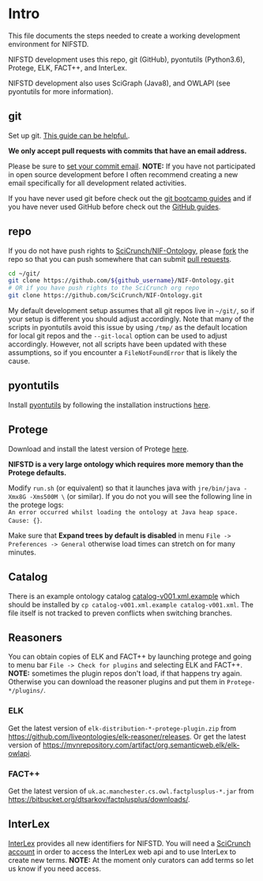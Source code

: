 # Intro
This file documents
the steps needed to create
a working development environment
for NIFSTD.

NIFSTD development uses this repo, git (GitHub), pyontutils (Python3.6), Protege, ELK, FACT++, and InterLex.

NIFSTD development also uses SciGraph (Java8), and OWLAPI (see pyontutils for more information).

## git
Set up git. [This guide can be helpful.](https://help.github.com/articles/set-up-git/).

**We only accept pull requests with commits that have an email address.**  

Please be sure to
[set your commit email](https://help.github.com/articles/setting-your-commit-email-address-in-git/).
**NOTE:** If you have not participated in open source development before I often
recommend creating a new email specifically for all development related activities.

If you have never used git before check out the
[git bootcamp guides](https://help.github.com/categories/bootcamp/)
and if you have never used GitHub before check out the
[GitHub guides](https://guides.github.com/).

## repo
If you do not have push rights to
[SciCrunch/NIF-Ontology](https://github.com/SciCrunch/NIF-Ontology), please
[fork](https://github.com/SciCrunch/NIF-Ontology#fork-destination-box)
the repo so that you can push somewhere that can submit
[pull requests](https://github.com/SciCrunch/NIF-Ontology/pull/new/master).
```bash
cd ~/git/
git clone https://github.com/${github_username}/NIF-Ontology.git
# OR if you have push rights to the SciCrunch org repo
git clone https://github.com/SciCrunch/NIF-Ontology.git
```
My default development setup assumes that all git repos live in `~/git/`, so if your setup
is different you should adjust accordingly. Note that many of the scripts in pyontutils
avoid this issue by using `/tmp/` as the default location for local git repos and the
`--git-local` option can be used to adjust accordingly. However, not all scripts have been
updated with these assumptions, so if you encounter a `FileNotFoundError` that is likely the
cause.

## pyontutils
Install [pyontutils](https://github.com/tgbugs/pyontutils) by following the installation instructions
[here](https://github.com/tgbugs/pyontutils/blob/master/README.md#installation).

## Protege
Download and install the latest version of Protege [here](http://protege.stanford.edu/products.php#desktop-protege).

**NIFSTD is a very large ontology which requires more memory than the Protege defaults.**

Modify `run.sh` (or equivalent) so that it launches java with `jre/bin/java -Xmx8G -Xms500M \`
(or similar). If you do not you will see the following line in the protege logs:  
`An error occurred whilst loading the ontology at Java heap space. Cause: {}`.

Make sure that **Expand trees by default is disabled** in menu `File -> Preferences -> General`
otherwise load times can stretch on for many minutes.

## Catalog
There is an example ontology catalog [catalog-v001.xml.example](./../ttl/catalog-v001.xml.example)
which should be installed by `cp catalog-v001.xml.example catalog-v001.xml`. The file itself
is not tracked to preven conflicts when switching branches.

## Reasoners
You can obtain copies of ELK and FACT++ by launching protege and going to
menu bar `File -> Check for plugins` and selecting ELK and FACT++.
**NOTE:** sometimes the plugin repos don't load, if that happens try again.
Otherwise you can download the reasoner plugins and put them in `Protege-*/plugins/`.
### ELK
Get the latest version of `elk-distribution-*-protege-plugin.zip` from https://github.com/liveontologies/elk-reasoner/releases.
Or get the latest version of https://mvnrepository.com/artifact/org.semanticweb.elk/elk-owlapi.
### FACT++
Get the latest version of `uk.ac.manchester.cs.owl.factplusplus-*.jar` from https://bitbucket.org/dtsarkov/factplusplus/downloads/.

## InterLex
[InterLex](http://interlex.org/) provides all new identifiers for NIFSTD.
You will need a [SciCrunch account](https://scicrunch.org/register) in order to
access the InterLex web api and to use InterLex to create new terms.
**NOTE:** At the moment only curators can add terms so let us know if you need access.
